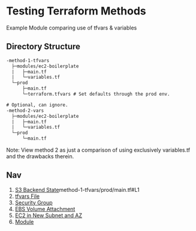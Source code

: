 # Testing Terraform Methods

Example Module comparing use of tfvars & variables

## Directory Structure

```txt
-method-1-tfvars
  ├─modules/ec2-boilerplate
  |   ├─main.tf
  |   └─variables.tf
  └─prod
      ├─main.tf
      └─terraform.tfvars # Set defaults through the prod env.

# Optional, can ignore.
-method-2-vars
  ├─modules/ec2-boilerplate
  |   ├─main.tf
  |   └─variables.tf
  └─prod
      └─main.tf
```

Note: View method 2 as just a comparison of using exclusively variables.tf and the drawbacks therein.

## Nav

1. [S3 Backend State](https://github.com/s1dequest/tf-module-example/blob/d10c4a787abad928e78ed5843ea013118e3b78bb/)method-1-tfvars/prod/main.tf#L1
2. [tfvars File](https://github.com/s1dequest/tf-module-example/blob/master/method-1-tfvars/prod/terraform.tfvars)
3. [Security Group](https://github.com/s1dequest/tf-module-example/blob/d10c4a787abad928e78ed5843ea013118e3b78bb/method-1-tfvars/modules/ec2-boilerplate/main.tf#L22)
4. [EBS Volume Attachment](https://github.com/s1dequest/tf-module-example/blob/d10c4a787abad928e78ed5843ea013118e3b78bb/method-1-tfvars/modules/ec2-boilerplate/main.tf#L66)
5. [EC2 in New Subnet and AZ](https://github.com/s1dequest/tf-module-example/blob/d10c4a787abad928e78ed5843ea013118e3b78bb/method-1-tfvars/prod/main.tf#L38)
6. [Module](https://github.com/s1dequest/tf-module-example/tree/master/method-1-tfvars/modules/ec2-boilerplate)
